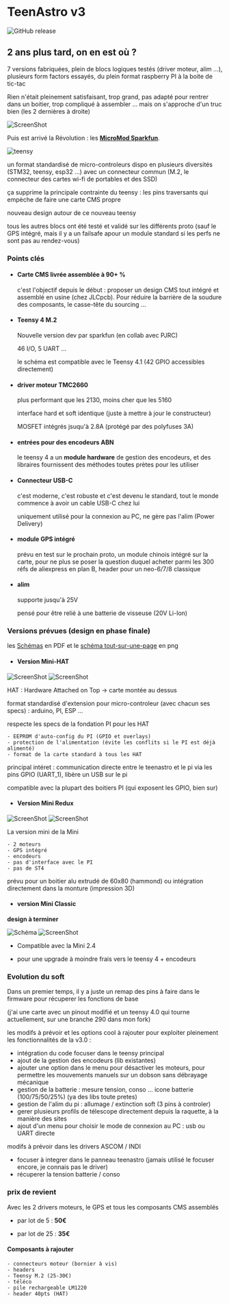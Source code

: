 # TeenAstro v3

![GitHub release](https://img.shields.io/badge/Version-0.9-orange.svg)


## 2 ans plus tard, on en est où ?
7 versions fabriquées, plein de blocs logiques testés (driver moteur, alim ...), plusieurs form factors essayés, du plein format raspberry PI à la boite de tic-tac

Rien n'était pleinement satisfaisant, trop grand, pas adapté pour rentrer dans un boitier, trop compliqué à assembler ... mais on s'approche d'un truc bien (les 2 dernières à droite)

![ScreenShot](https://raw.githubusercontent.com/lordzurp/TeenAstro_Redux/master/Images/Teenastro_prototypes.jpg)

Puis est arrivé la Révolution : les [**MicroMod Sparkfun**](https://www.sparkfun.com/micromod).

 ![teensy](https://cdn.sparkfun.com//assets/parts/1/5/1/3/2/16402-SparkFun_MicroMod_Teensy_Processor-04.jpg)

un format standardisé de micro-controleurs dispo en plusieurs diversités (STM32, teensy, esp32 ...) avec un connecteur commun (M.2, le connecteur des cartes wi-fi de portables et des SSD)

ça supprime la principale contrainte du teensy : les pins traversants qui empèche de faire une carte CMS propre

nouveau design autour de ce nouveau teensy

tous les autres blocs ont été testé et validé sur les différents proto (sauf le GPS intégré, mais il y a un failsafe apour un module standard si les perfs ne sont pas au rendez-vous)

### Points clés

- #### Carte CMS livrée assemblée à 90+ %
	c'est l'objectif depuis le début : proposer un design CMS tout intégré et assemblé en usine (chez JLCpcb). Pour réduire la barrière de la soudure des composants, le casse-tête du sourcing ...

- #### Teensy 4 M.2
	Nouvelle version dev par sparkfun (en collab avec PJRC)

	46 I/O, 5 UART ...

	le schéma est compatible avec le Teensy 4.1 (42 GPIO accessibles directement)
	
- #### driver moteur TMC2660
	plus performant que les 2130, moins cher que les 5160
	
	interface hard et soft identique (juste à mettre à jour le constructeur)
	
	MOSFET intégrés jsuqu'à 2.8A (protégé par des polyfuses 3A)

- #### entrées pour des encodeurs ABN
	le teensy 4 a  un **module hardware** de gestion des encodeurs, et des libraires fournissent des méthodes toutes prètes pour les utiliser

- #### Connecteur USB-C
	c'est moderne, c'est robuste et c'est devenu le standard, tout le monde commence à avoir un cable USB-C chez lui

	uniquement utilisé pour la connexion au PC, ne gère pas l'alim (Power Delivery)

- #### module GPS intégré
	prévu en test sur le prochain proto, un module chinois intégré sur la carte, pour ne plus se poser la question duquel acheter parmi les 300 réfs de aliexpress
	en plan B, header pour un neo-6/7/8 classique

- #### alim
	supporte jusqu'à 25V

	pensé pour être relié à une batterie de visseuse (20V Li-Ion)

### Versions prévues (design en phase finale)


les [Schémas](https://github.com/lordzurp/TeenAstro_Redux/blob/master/HAT/Schematic_TeenAstro_v3.0.pdf) en PDF et le [schéma tout-sur-une-page](https://github.com/lordzurp/TeenAstro_Redux/blob/master/HAT/Schematic_TeenAstro_v3.0_single_sheet.png) en png

- #### Version Mini-HAT

![ScreenShot](https://raw.githubusercontent.com/lordzurp/TeenAstro_Redux/master/Images/TeenAstro_v3.0_HAT_top_small.png)
![ScreenShot](https://raw.githubusercontent.com/lordzurp/TeenAstro_Redux/master/Images/TeenAstro_v3.0_HAT_bot_small.png)

HAT : Hardware Attached on Top -> carte montée au dessus

format standardisé d'extension pour micro-controleur (avec chacun ses specs) : arduino, PI, ESP ...

respecte les specs de la fondation PI pour les HAT

	- EEPROM d'auto-config du PI (GPIO et overlays)
	- protection de l'alimentation (évite les conflits si le PI est déjà alimenté)
	- format de la carte standard à tous les HAT

principal intéret : communication directe entre le teenastro et le pi via les pins GPIO (UART_1), libère un USB sur le pi

compatible avec la plupart des boitiers PI (qui exposent les GPIO, bien sur)

- #### Version Mini Redux

![ScreenShot](https://raw.githubusercontent.com/lordzurp/TeenAstro_Redux/master/Images/TeenAstro_v3.0_Mini_top_small.png)
![ScreenShot](https://raw.githubusercontent.com/lordzurp/TeenAstro_Redux/master/Images/TeenAstro_v3.0_Mini_bot_small.png)

La version mini de la Mini

	- 2 moteurs
	- GPS intégré
	- encodeurs
	- pas d'interface avec le PI
	- pas de ST4

prévu pour un boitier alu extrudé de 60x80 (hammond) ou intégration directement dans la monture (impression 3D)

- #### version Mini Classic

**design à terminer**

![Schéma](https://raw.githubusercontent.com/lordzurp/TeenAstro_Redux/master/HAT/Schematic_TeenAstro_v3.0_trad.png)
![ScreenShot](https://raw.githubusercontent.com/lordzurp/TeenAstro_Redux/master/Images/TeenAstro_v3.0_planche_a_clous.png)

* Compatible avec la Mini 2.4

* pour une upgrade à moindre frais vers le teensy 4 + encodeurs

### Evolution du soft
Dans un premier temps, il y a juste un remap des pins à faire dans le firmware pour récuperer les fonctions de base

(j'ai une carte avec un pinout modifié et un teensy 4.0 qui tourne actuellement, sur une branche 290 dans mon fork)

les modifs à prévoir et les options cool à rajouter pour exploiter pleinement les fonctionnalités de la v3.0 :

- intégration du code focuser dans le teensy principal
- ajout de la gestion des encodeurs (lib existantes)
- ajouter une option dans le menu pour désactiver les moteurs, pour permettre les mouvements manuels sur un dobson sans débrayage mécanique
- gestion de la batterie : mesure tension, conso ... icone batterie (100/75/50/25%) (ya des libs toute pretes)
- gestion de l'alim du pi : allumage / extinction soft (3 pins à controler)
- gerer plusieurs profils de télescope directement depuis la raquette, à la manière des sites
- ajout d'un menu pour choisir le mode de connexion au PC : usb ou UART directe

modifs à prévoir dans les drivers ASCOM / INDI

- focuser à integrer dans le panneau teenastro (jamais utilisé le focuser encore, je connais pas le driver)
- récuperer la tension batterie / conso

### prix de revient 

Avec les 2 drivers moteurs, le GPS et tous les composants CMS assemblés

* par lot de 5 : **50€**

* par lot de 25 : **35€**

#### Composants à rajouter

	- connecteurs moteur (bornier à vis)
	- headers
	- Teensy M.2 (25-30€)
	- téléco
	- pile rechargeable LM1220
	- header 40pts (HAT)